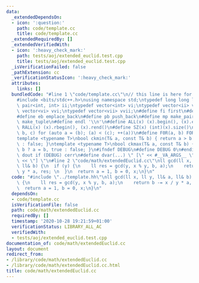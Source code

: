 ```yaml
---
data:
  _extendedDependsOn:
  - icon: ':question:'
    path: code/template.cc
    title: code/template.cc
  _extendedRequiredBy: []
  _extendedVerifiedWith:
  - icon: ':heavy_check_mark:'
    path: tests/aoj/extended_euclid.test.cpp
    title: tests/aoj/extended_euclid.test.cpp
  _isVerificationFailed: false
  _pathExtension: cc
  _verificationStatusIcon: ':heavy_check_mark:'
  attributes:
    links: []
  bundledCode: "#line 1 \"code/template.cc\"\n// this line is here for a reason\n\
    #include <bits/stdc++.h>\nusing namespace std;\ntypedef long long ll;\ntypedef\
    \ pair<int, int> ii;\ntypedef vector<int> vi;\ntypedef vector<ii> vii;\ntypedef\
    \ vector<vi> vvi;\ntypedef vector<vii> vvii;\n#define fi first\n#define se second\n\
    #define eb emplace_back\n#define pb push_back\n#define mp make_pair\n#define mt\
    \ make_tuple\n#define endl '\\n'\n#define ALL(x) (x).begin(), (x).end()\n#define\
    \ RALL(x) (x).rbegin(), (x).rend()\n#define SZ(x) (int)(x).size()\n#define FOR(a,\
    \ b, c) for (auto a = (b); (a) < (c); ++(a))\n#define F0R(a, b) FOR (a, 0, (b))\n\
    template <typename T>\nbool ckmin(T& a, const T& b) { return a > b ? a = b, true\
    \ : false; }\ntemplate <typename T>\nbool ckmax(T& a, const T& b) { return a <\
    \ b ? a = b, true : false; }\n#ifndef DEBUG\n#define DEBUG 0\n#endif\n#define\
    \ dout if (DEBUG) cerr\n#define dvar(...) \" [\" << #__VA_ARGS__ \": \" << (__VA_ARGS__)\
    \ << \"] \"\n#line 2 \"code/math/extendedEuclid.cc\"\nll gcd(ll x, ll y, ll& a,\
    \ ll& b) {\n  if (y) {\n    ll res = gcd(y, x % y, b, a);\n    return b -= x /\
    \ y * a, res; \n  }\n  return a = 1, b = 0, x;\n}\n"
  code: "#include \"../template.hh\"\nll gcd(ll x, ll y, ll& a, ll& b) {\n  if (y)\
    \ {\n    ll res = gcd(y, x % y, b, a);\n    return b -= x / y * a, res; \n  }\n\
    \  return a = 1, b = 0, x;\n}\n"
  dependsOn:
  - code/template.cc
  isVerificationFile: false
  path: code/math/extendedEuclid.cc
  requiredBy: []
  timestamp: '2020-10-28 19:21:59+01:00'
  verificationStatus: LIBRARY_ALL_AC
  verifiedWith:
  - tests/aoj/extended_euclid.test.cpp
documentation_of: code/math/extendedEuclid.cc
layout: document
redirect_from:
- /library/code/math/extendedEuclid.cc
- /library/code/math/extendedEuclid.cc.html
title: code/math/extendedEuclid.cc
---
```

